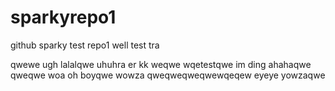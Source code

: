 # sparkyrepo1
github sparky test repo1
well
test
tra  

qwewe
ugh
lalalqwe
uhuhra
er
kk
weqwe wqetestqwe
im ding ahahaqwe  qweqwe
woa
oh boyqwe
wowza
qweqweqweqwewqeqew
eyeye
yowzaqwe
